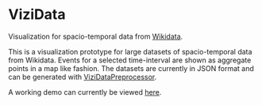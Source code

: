 ViziData
========

Visualization for spacio-temporal data from [Wikidata](http://www.wikidata.org/).

This is a visualization prototype for large datasets of spacio-temporal data from Wikidata. Events for a selected time-interval are shown as aggregate points in a map like fashion. The datasets are currently in JSON format and can be generated with [ViziDataPreprocessor](https://github.com/gordelwig/ViziDataPreprocessor).

A working demo can currently be viewed [here](http://wwwpub.zih.tu-dresden.de/~s5219191/vizidata/).
